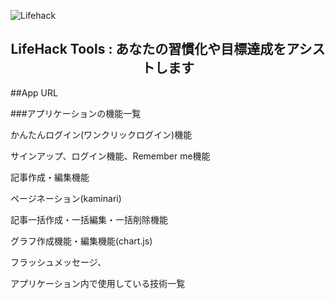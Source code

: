 ![Lifehack](https://user-images.githubusercontent.com/61527476/113125422-89647300-9251-11eb-8811-a81b9d310f9a.png)

<h2 align="center">LifeHack Tools : あなたの習慣化や目標達成をアシストします</h2>

##App URL

###アプリケーションの機能一覧

かんたんログイン(ワンクリックログイン)機能

サインアップ、ログイン機能、Remember me機能

記事作成・編集機能

ページネーション(kaminari)

記事一括作成・一括編集・一括削除機能

グラフ作成機能・編集機能(chart.js)

フラッシュメッセージ、

アプリケーション内で使用している技術一覧

